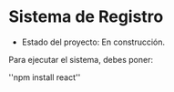 <h1> Sistema de Registro </h1>

- Estado del proyecto: En construcción.

Para ejecutar el sistema, debes poner:

''npm install react''
